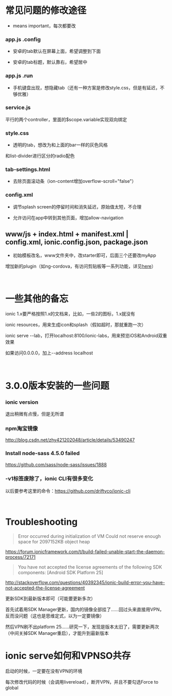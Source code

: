 # 常见问题的修改途径

* means important，每次都要改

### app.js  .config

* 安卓的tab默认在屏幕上面，希望调整到下面

* 安卓的tab标题，默认靠右，希望居中

### app.js  .run

* 手机键盘出现，想隐藏tab（还有一种方案是修改style.css，但是有延迟，不够优雅）

### service.js

平行的两个controller，里面的$scope.variable实现双向绑定

### style.css

* 透明的tab，想改为和上面的bar一样的灰色风格

和list-divider进行区分的radio配色

### tab-settings.html

* 去除页面滚动条（ion-content增加overflow-scroll="false"）

### config.xml

* 调节splash screen的停留时间和消失延迟，原始值太短，不合理

* 允许访问在app中转到其他页面，增加allow-navigation

## www/js + index.html + manifest.xml | config.xml, ionic.config.json, package.json

* 初始模板改名，www文件夹中，改starter即可，后面三个还要改myApp

增加新的plugin（如ng-cordova，有访问剪贴板等一系列功能，详见[here](https://www.thepolyglotdeveloper.com/2015/01/access-native-device-clipboard-ionic-framework/)）

<br/>

# 一些其他的备忘

ionic 1.x要严格按照1.x的文档来，比如，一些2的图标，1.x就没有

ionic resources，用来生成icon和splash（假如超时，那就重跑一次）

ionic serve --lab，打开localhost:8100/ionic-labs，用来预览iOS和Android双重效果

如果访问0.0.0.0，加上--address localhost

<br/>

# 3.0.0版本安装的一些问题

### ionic version

退出稍微有点慢，但是无所谓

### npm淘宝镜像

http://blog.csdn.net/zhy421202048/article/details/53490247

### Install node-sass 4.5.0 failed

https://github.com/sass/node-sass/issues/1888

### -v1标签废除了，ionic CLI有很多变化

以后要参考这里的命令：https://github.com/driftyco/ionic-cli

<br/>

# Troubleshooting

> Error occurred during initialization of VM
> Could not reserve enough space for 2097152KB object heap

https://forum.ionicframework.com/t/build-failed-unable-start-the-daemon-process/72171

> You have not accepted the license agreements of the following SDK components: [Android SDK Platform 25]

http://stackoverflow.com/questions/40392345/ionic-build-error-you-have-not-accepted-the-license-agreement

更新SDK到最新版本即可（可能要更新多次）

首先试着用SDK Manager更新，国内的镜像全部挂了……回过头来直接用VPN，反而没问题（这也是思维定式，以为一定要镜像）

然后VPN刷不出platform 25……研究一下，发现是版本太旧了，需要更新两次（中间关掉SDK Manager重启），才能升到最新版本

# ionic serve如何和VPNSO共存

启动的时候，一定要在没有VPN的环境

每次修改代码的时候（会调用livereload），断开VPN，并且不要勾选Force to global

